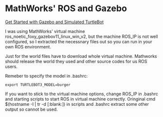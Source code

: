 # MathWorks' ROS and Gazebo

[Get Started with Gazebo and Simulated TurtleBot](https://www.mathworks.com/help/ros/ug/get-started-with-gazebo-and-a-simulated-turtlebot.html)

I was using MathWorks' virtual machine ros_noetic_foxy_gazebov11_linux_win_v2, but the machine ROS_IP is not well configured, so I extracted the necessnary files out so you can run in your own ROS environment.

Just for the world files have to download whole virtual machine. Mathworks should release the world they used and other source codes for us ROS users.

Remeber to specify the model in .bashrc:

```
export TURTLEBOT3_MODEL=burger
```

If you want to stick to the virtual machine options, change ROS_IP in .bashrc and starting scripts to start ROS in virtual machine correctly. Oringinal cmd $(hostname -I | tr -d [:blank:]) in scripts and .bashrc extract some other output so cannot be used.
